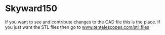 # Skyward150

If you want to see and contribute changes to the CAD file this is the place. If you just want the STL files then go to www.tentelescopes.com/stl_files
